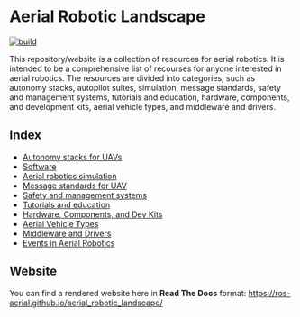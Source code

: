 # Aerial Robotic Landscape
[![build](https://github.com/ROS-Aerial/aerial_robotic_landscape/actions/workflows/build.yml/badge.svg)](https://github.com/ROS-Aerial/aerial_robotic_landscape/actions/workflows/build.yml)

This repository/website is a collection of resources for aerial robotics. It is intended to be a comprehensive list of recourses for anyone interested in aerial robotics. The resources are divided into categories, such as autonomy stacks, autopilot suites, simulation, message standards, safety and management systems, tutorials and education, hardware, components, and development kits, aerial vehicle types, and middleware and drivers.

## Index

* [Autonomy stacks for UAVs](docs/aerial_autonomy_stacks.md)
* [Software](docs/software.md)
* [Aerial robotics simulation](docs/simulation.md)
* [Message standards for UAV](docs/message_standards.md)
* [Safety and management systems](docs/safety_management.md)
* [Tutorials and education](docs/education_and_tutorial.md)
* [Hardware, Components, and Dev Kits](docs/hardware.md)
* [Aerial Vehicle Types](docs/aerial_vehicles.md)
* [Middleware and Drivers](docs/middleware_and_drivers.md)
* [Events in Aerial Robotics](docs/events.md)

## Website

You can find a rendered website here in **Read The Docs** format: https://ros-aerial.github.io/aerial_robotic_landscape/

